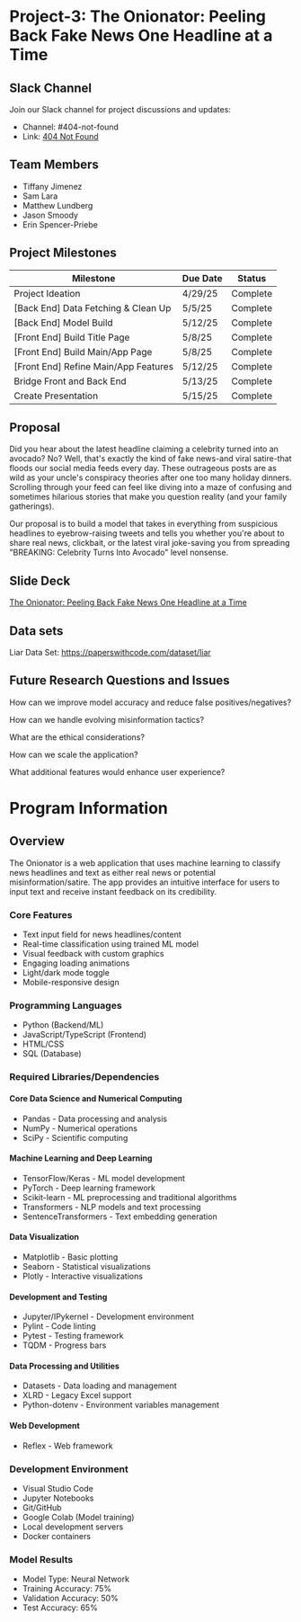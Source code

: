 # Project-3: The Onionator: Peeling Back Fake News One Headline at a Time
## Slack Channel
Join our Slack channel for project discussions and updates:
- Channel: #404-not-found
- Link: [404 Not Found](https://aiptwestnovem-cki2893.slack.com/archives/C089LSTUQER)

## Team Members
- Tiffany Jimenez
- Sam Lara
- Matthew Lundberg
- Jason Smoody
- Erin Spencer-Priebe 
 
 ## Project Milestones

| Milestone | Due Date | Status |
|----------|----------|----------|
| Project Ideation | 4/29/25 | Complete |
| [Back End] Data Fetching & Clean Up | 5/5/25 | Complete |
| [Back End] Model Build | 5/12/25 | Complete |
| [Front End] Build Title Page | 5/8/25 | Complete |
| [Front End] Build Main/App Page | 5/8/25 | Complete |
| [Front End] Refine Main/App Features | 5/12/25 | Complete |
| Bridge Front and Back End | 5/13/25 | Complete |
| Create Presentation | 5/15/25 | Complete |

## Proposal
Did you hear about the latest headline claiming a celebrity turned into an avocado? No? Well, that's exactly the kind of fake news-and viral satire-that floods our social media feeds every day. These outrageous posts are as wild as your uncle's conspiracy theories after one too many holiday dinners. Scrolling through your feed can feel like diving into a maze of confusing and sometimes hilarious stories that make you question reality (and your family gatherings). 

Our proposal is to build a model that takes in everything from suspicious headlines to eyebrow-raising tweets and tells you whether you're about to share real news, clickbait, or the latest viral joke-saving you from spreading "BREAKING: Celebrity Turns Into Avocado" level nonsense.

## Slide Deck
[The Onionator: Peeling Back Fake News One Headline at a Time](TBD)

## Data sets
Liar Data Set: https://paperswithcode.com/dataset/liar

## Future Research Questions and Issues
How can we improve model accuracy and reduce false positives/negatives?

How can we handle evolving misinformation tactics?

What are the ethical considerations?

How can we scale the application?

What additional features would enhance user experience?


# Program Information

## Overview
The Onionator is a web application that uses machine learning to classify news headlines and text as either real news or potential misinformation/satire. The app provides an intuitive interface for users to input text and receive instant feedback on its credibility.

### Core Features
- Text input field for news headlines/content
- Real-time classification using trained ML model
- Visual feedback with custom graphics
- Engaging loading animations
- Light/dark mode toggle
- Mobile-responsive design

### Programming Languages
- Python (Backend/ML)
- JavaScript/TypeScript (Frontend)
- HTML/CSS
- SQL (Database)

### Required Libraries/Dependencies

#### Core Data Science and Numerical Computing
- Pandas - Data processing and analysis
- NumPy - Numerical operations
- SciPy - Scientific computing

#### Machine Learning and Deep Learning
- TensorFlow/Keras - ML model development
- PyTorch - Deep learning framework
- Scikit-learn - ML preprocessing and traditional algorithms
- Transformers - NLP models and text processing
- SentenceTransformers - Text embedding generation

#### Data Visualization
- Matplotlib - Basic plotting
- Seaborn - Statistical visualizations
- Plotly - Interactive visualizations

#### Development and Testing
- Jupyter/IPykernel - Development environment
- Pylint - Code linting
- Pytest - Testing framework
- TQDM - Progress bars

#### Data Processing and Utilities
- Datasets - Data loading and management
- XLRD - Legacy Excel support
- Python-dotenv - Environment variables management

#### Web Development
- Reflex - Web framework

### Development Environment
- Visual Studio Code
- Jupyter Notebooks
- Git/GitHub
- Google Colab (Model training)
- Local development servers
- Docker containers

### Model Results
- Model Type: Neural Network 
- Training Accuracy: 75%
- Validation Accuracy: 50%
- Test Accuracy: 65%

